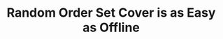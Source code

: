 ---
title: "Random Order Set Cover is as Easy as Offline"
collection: publications
permalink: /publication/rosc
venue: 'FOCS 2021'
paperurl: 'https://arxiv.org/abs/2111.06842'
---